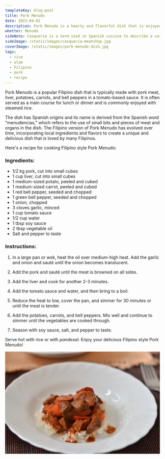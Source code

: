 ```yaml
---
templateKey: blog-post
title: Pork Menudo
date: 2023-04-01
description: Pork Menudo is a hearty and flavorful dish that is enjoyed throughout the Philippines. It is often served at special occasions and is a staple on many Filipino family tables
whetter: Menudo
sideNote: Casquería is a term used in Spanish cuisine to describe a variety of organ meats that are typically eaten as a delicacy or specialty food. These meats can include things like liver, tripe, beef tongue, kidneys, brain, and other offal. In Spain, it is a specialized store selling just these.
sideImage: /static/images/casqueria-meatshop.jpg
coverImage: /static/images/pork-menudo-dish.jpg
tags:
  - rice
  - ulam
  - Filipino
  - pork
  - recipe
---
```


Pork Menudo is a popular Filipino dish that is typically made with pork meat, liver, potatoes, carrots, and bell peppers in a tomato-based sauce. It is often served as a main course for lunch or dinner and is commonly enjoyed with steamed rice.

The dish has Spanish origins and its name is derived from the Spanish word "menudencias," which refers to the use of small bits and pieces of meat and organs in the dish. The Filipino version of Pork Menudo has evolved over time, incorporating local ingredients and flavors to create a unique and delicious dish that is loved by many Filipinos.

Here's a recipe for cooking Filipino style Pork Menudo:

### Ingredients:

- 1/2 kg pork, cut into small cubes
- 1 cup liver, cut into small cubes
- 1 medium-sized potato, peeled and cubed
- 1 medium-sized carrot, peeled and cubed
- 1 red bell pepper, seeded and chopped
- 1 green bell pepper, seeded and chopped
- 1 onion, chopped
- 3 cloves garlic, minced
- 1 cup tomato sauce
- 1/2 cup water
- 1 tbsp soy sauce
- 2 tbsp vegetable oil
- Salt and pepper to taste

### Instructions:

1. In a large pan or wok, heat the oil over medium-high heat. Add the garlic and onion and sauté until the onion becomes translucent.

2. Add the pork and sauté until the meat is browned on all sides.

3. Add the liver and cook for another 2-3 minutes.

4. Add the tomato sauce and water, and then bring to a boil.

5. Reduce the heat to low, cover the pan, and simmer for 30 minutes or until the meat is tender.

6. Add the potatoes, carrots, and bell peppers. Mix well and continue to simmer until the vegetables are cooked through.

7. Season with soy sauce, salt, and pepper to taste.

Serve hot with rice or with *pandesal*. Enjoy your delicious Filipino style Pork Menudo!

![Pork menudo with rice](/static/images/menudo-plate.jpg)
